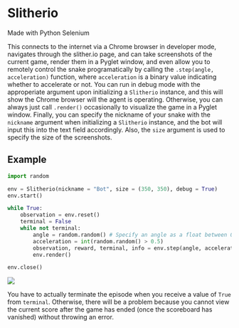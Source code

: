 # Slitherio

Made with Python Selenium

This connects to the internet via a Chrome browser in developer mode, navigates through the slither.io page, and can take screenshots of the current game, render them in a Pyglet window, and even allow you to remotely control the snake programatically by calling the `.step(angle, acceleration)` function, where `acceleration` is a binary value indicating whether to accelerate or not. You can run in debug mode with the approperiate argument upon initializing a `Slitherio` instance, and this will show the Chrome browser will the agent is operating. Otherwise, you can always just call `.render()` occasionally to visualize the game in a Pyglet window. Finally, you can specify the nickname of your snake with the `nickname` argument when initializing a `Slitherio` instance, and the bot will input this into the text field accordingly. Also, the `size` argument is used to specify the size of the screenshots.

## Example

```python
import random

env = Slitherio(nickname = "Bot", size = (350, 350), debug = True)
env.start()

while True:
    observation = env.reset()
    terminal = False
    while not terminal:
        angle = random.random() # Specify an angle as a float between 0-1, it converts it to radians automatically
        acceleration = int(random.random() > 0.5)
        observation, reward, terminal, info = env.step(angle, acceleration)
        env.render()

env.close()
```

<a href="https://www.youtube.com/watch?v=rnbWEs4yOrY&feature=youtu.be"><img src="https://i.ibb.co/0r5g91h/ezgif-frame-001-1.jpg"></a>

You have to actually terminate the episode when you receive a value of `True` from `terminal`. Otherwise, there will be a problem because you cannot view the current score after the game has ended (once the scoreboard has vanished) without throwing an error.
